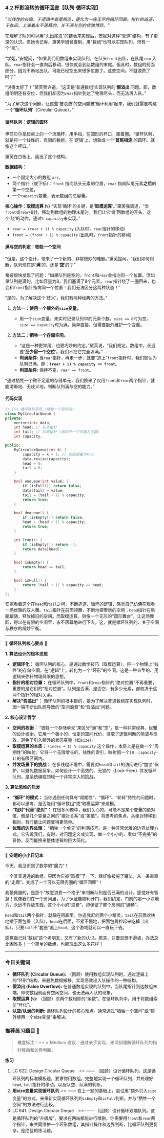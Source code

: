 ### **4.2 杯影流转的循环回廊【队列·循环实现】**

*"当线性的长廊，于逻辑中首尾相连，便化为一座无尽的循环回廊。指针的追逐，于此间，上演着永不落幕的、关于满与空的优雅博弈。"*

在理解了队列可以用“头出尾进”的链表来实现后，安妮对这种“管道”结构，有了更深的认识。但她也记得，黛芙学姐曾提到，用“数组”也可以实现队列，但有一个“坑”。

“学姐，”安妮问，“如果我们用数组来实现队列，在队头`front`出队，在队尾`rear`入队。`rear`指针会一直向后移动，很快就会到达数组的末尾。但此时，数组的前面部分，因为不断地出队，可能已经空出来很多位置了。这些空间，不就浪费了吗？”

“说得太好了！”黛芙赞许道，“这正是‘普通数组’实现队列的‘**假溢出**’问题。即，数组明明还有空位，但我们却因为`rear`指针到达了物理尽头，而无法再入队。”

“为了解决这个问题，让这些‘被浪费’的空间能被‘循环利用’起来，我们就需要构建一个‘**循环队列**’（Circular Queue）。”

#### **循环队列：逻辑的圆环**

伊莎贝尔拿起桌上的一个琉璃杯，用手指，在圆形的杯口，画着圈。“循环队列，就是将一个线性的、有限的数组，在‘逻辑’上，想象成一个‘**首尾相连**’的圆环。就像这个杯口。”

黛芙在白板上，画出了这个结构。

**数据结构：**
-   一个固定大小的数组 `arr`。
-   两个指针（或下标）：`front` 指向队头元素的位置，`rear` 指向队尾元素**之后**的第一个空位。
-   一个`capacity`变量，表示数组的总容量。

**核心操作：取模运算 (`%`)**
“实现‘循环’的关键，是‘**取模运算**’。”黛芙强调道，“当`front`或`rear`指针，移动到数组的物理末尾时，我们让它‘绕’回数组的开头。这个‘绕’的动作，通过`% capacity`来实现。”

-   `rear = (rear + 1) % capacity` (入队时，`rear`指针的移动)
-   `front = (front + 1) % capacity` (出队时，`front`指针的移动)

#### **满与空的判定：牺牲一个空间**

“但是，这个设计，带来了一个新的、非常微妙的难题。”黛芙提问，“我们如何判断，队列现在是‘**满**’的，还是‘**空**’的？”

希娅很快发现了问题：“如果队列是空的，`front`和`rear`会指向同一个位置。但如果队列是满的，比如容量为8，我们塞满了8个元素，`rear`指针绕了一圈回来，也会和`front`指针指向同一个位置！我们无法区分这两种状态！”

“是的。为了解决这个‘歧义’，我们有两种经典的方法。”

1.  **方法一：使用一个额外的`size`变量。**
    -   用一个`size`变量，来实时记录队列中的元素个数。`size == 0`时为空，`size == capacity`时为满。简单直接，但需要额外维护一个变量。

2.  **方法二：牺牲一个存储空间。**
    -   “这是一种更常用、也更巧妙的约定。”黛芙说，“我们规定，数组中，永远要‘**至少留一个空位**’。我们不把它完全填满。”
    -   **判满条件:** 当`rear`指针，再走一步，就要“追上”`front`指针时，我们就认为队列已满。即：**`(rear + 1) % capacity == front`**。
    -   **判空条件:** 保持不变，`rear == front`。

“通过牺牲一个微不足道的存储单元，我们换来了仅用`front`和`rear`两个指针，就能清晰地、无歧义地，判断队列满与空的能力。”

#### **代码实现**

```cpp
// C++ 循环队列实现 (牺牲一个空间法)
class MyCircularQueue {
private:
    vector<int> data;
    int head; // 队头指针
    int tail; // 队尾指针 (指向下一个可插入位置)
    int capacity;

public:
    MyCircularQueue(int k) {
        capacity = k + 1; // 实际容量为k+1
        data.resize(capacity);
        head = 0;
        tail = 0;
    }

    bool enqueue(int value) {
        if (isFull()) return false;
        data[tail] = value;
        tail = (tail + 1) % capacity;
        return true;
    }

    bool dequeue() {
        if (isEmpty()) return false;
        head = (head + 1) % capacity;
        return true;
    }

    int Front() {
        if (isEmpty()) return -1;
        return data[head];
    }

    bool isEmpty() {
        return head == tail;
    }

    bool isFull() {
        return (tail + 1) % capacity == head;
    }
};
```

安妮看着这个在`head`和`tail`之间，不断追逐、循环的逻辑，感觉自己仿佛在观看一场优雅的双人舞。`tail`指针在前面领舞，不断地探索新的空间；`head`指针在后面跟随，释放掉旧的空间。而取模运算，则像一个无形的“圆形舞台”，让这场舞蹈，得以在有限的空间里，永不落幕地进行下去。这，就是循环队列的、关于空间与秩序的精妙平衡。

---

🌸 **循环队列核心要点** 🌸

**1. 算法设计的根本思想**
- **逻辑环化：** 循环队列的核心，是通过数学技巧（取模运算），将一个物理上“线性”的存储空间，在“逻辑”上，转化为一个“环形”的空间。这是一种典型的、用逻辑来弥补物理局限的思想。
- **指针的相对位置：** 在循环队列中，`front`和`rear`指针的“绝对位置”不再重要，重要的是它们的“相对位置”。队列是否满、是否空、有多少元素，都取决于这两个指针的相对关系。
- **解决“假溢出”：** 循环队列的根本目的，是为了解决普通数组在实现队列时，因一端不断出队而导致的“空间浪费”和“假溢出”问题。

**2. 核心设计哲学**
- **空间的权衡：** “牺牲一个存储单元”来区分“满”和“空”，是一种非常经典、优雅的设计权衡。它用一个极小的、恒定的空间代价，换取了逻辑判断的简洁与高效，避免了引入额外的状态变量（如`size`）。
- **取模运算的本质：** `(index + 1) % capacity` 这个操作，本质上是在做一个“周期性”的映射。它将一个无限增长的、线性的索引，映射回一个`[0, capacity-1]`的有限区间内。
- **并发场景下的挑战：** 在多线程环境中，需要对`head`和`tail`的访问进行“加锁”保护，以避免数据竞争。如何设计一个高效的、无锁的（Lock-Free）并发循环队列，是系统编程领域一个非常深入的挑战。

**3. 算法思维的启发**
- **“循环”的模式：** 当你遇到任何具有“周期性”、“循环”、“轮转”特性的问题时，都可以思考，是否能用“循环数组”或“取模运算”来建模。
- **“相对”代替“绝对”：** 在很多问题中，我们关心的，可能不是某个变量的绝对值，而是几个变量之间的“相对关系”或“差值”。将思考的焦点，从绝对转移到相对，有时能让问题变得更简单。
- **优雅的边界处理：** “牺牲一个单元”的判满技巧，是一种非常优雅的边界处理方式。它告诉我们，有时，对问题定义或实现，做一个小小的、看似“不完美”的妥协，反而能换来整体逻辑的巨大简化。

---

🎀 **安妮的小小日记本**

今天，我见识到了数学的“魔力”！

一个普普通通的数组，只因为它被“取模”了一下，就好像被施了魔法，从一条直直的“走廊”，变成了一个可以无限兜圈的“循环回廊”！

我最佩服的，是那个“故意浪费一个格子”来判断队列是否已满的设计。感觉好有智慧！就像我们在一个房间里，为了保证能顺利开门，我们约定，门前的那一小块地方，永远不许放东西。这个小小的“浪费”，却保证了整个房间的“通畅”。

`head`和`tail`两个指针，就像在回廊里，你追我赶的两个小精灵。`tail`在前面欢快地撒下面包屑（入队），`head`在后面，不紧不慢地，把面包屑捡起来吃掉（出队）。只要`tail`不“套圈”追上`head`，这个游戏就可以一直玩下去。

感觉自己对“数组”这个老朋友，又有了新的认识。原来，只要思想不滑坡，办法总比困难多！一个简单的数组，也能玩出这么多花样！

---

### 今日关键词

- **循环队列 (Circular Queue):** （回顾）使用数组实现队列时，通过逻辑上的“环形”结构，来避免数据搬移，实现高效出入队操作的一种结构。
- **假溢出 (False Overflow):** 在普通数组实现的队列中，当队尾指针到达数组末端，即使数组前面有空闲空间，也无法再入队的现象。
- **取模运算 (`%`):** （回顾）求两个数相除的“余数”。在循环队列中，用于将数组索引“环化”。
- **队空/队满的判断:** 循环队列设计的核心难点。通常通过“牺牲一个空间”或“额外使用一个size变量”来解决。

### 推荐练习题目 🧲  
> 难度标注：⭐⭐ = Medium
> 建议：通过亲手实现，来深刻理解循环队列的指针移动和边界判断。

**练习**  
1.  LC 622. Design Circular Queue ⭐⭐ —— （回顾）设计循环队列。这是循环队列的标准模板题，要求你用数组，完整地实现一个循环队列，并处理好`head`, `tail`指针的移动，以及队空、队满的判断。
2.  **用size变量实现循环队列** ⭐⭐ —— 在上一题的基础上，尝试用“额外引入`size`变量”的方式，来重新实现循环队列的`isEmpty`和`isFull`判断，并与“牺牲一个空间”的方法进行比较。
3.  LC 641. Design Circular Deque ⭐⭐ —— （回顾）设计循环双端队列。这是循环队列的“升级版”，要求在两端都能进行增删。你需要用`front`和`rear`两个指针，来共同维护一个环形数组，其指针操作和边界判断，比循环队列更复杂，是绝佳的练习题。
